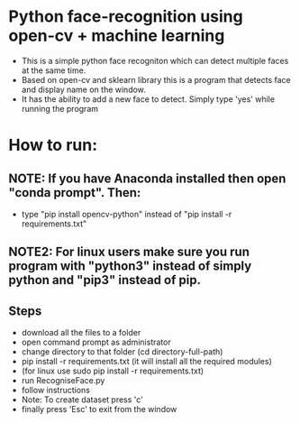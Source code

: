 # Python face-recognition using open-cv + machine learning

- This is a simple python face recogniton which can detect multiple faces at the same time.
- Based on open-cv and sklearn library this is a program that detects face and display name on the window.
- It has the ability to add a new face to detect. Simply type 'yes' while running the program

# How to run:

## NOTE: If you have Anaconda installed then open "conda prompt". Then:

- type "pip install opencv-python" instead of "pip install -r requirements.txt"
## NOTE2: For linux users make sure you run program with "python3" instead of simply python and "pip3" instead of pip.


## Steps
- download all the files to a folder
- open command prompt as administrator
- change directory to that folder (cd directory-full-path)
- pip install -r requirements.txt (it will install all the required modules)
- (for linux use sudo pip install -r requirements.txt)
- run RecogniseFace.py
- follow instructions
- Note: To create dataset press 'c'
- finally press 'Esc' to exit from the window


